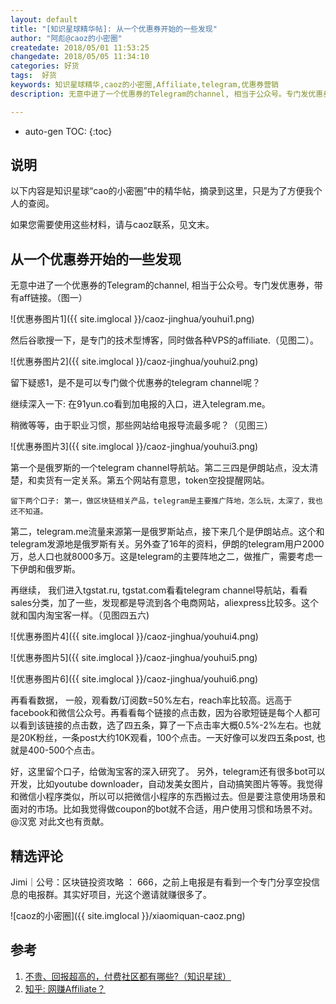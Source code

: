 ```yaml
---
layout: default
title: "[知识星球精华帖]: 从一个优惠券开始的一些发现"
author: "阿彪@caoz的小密圈"
createdate: 2018/05/01 11:53:25
changedate: 2018/05/05 11:34:10
categories: 好货
tags:  好货
keywords: 知识星球精华,caoz的小密圈,Affiliate,telegram,优惠券营销
description: 无意中进了一个优惠券的Telegram的channel, 相当于公众号。专门发优惠券，带有aff链接

---
```


* auto-gen TOC:
{:toc}

## 说明

以下内容是知识星球“cao的小密圈”中的精华帖，摘录到这里，只是为了方便我个人的查阅。

如果您需要使用这些材料，请与caoz联系，见文末。

## 从一个优惠券开始的一些发现

无意中进了一个优惠券的Telegram的channel, 相当于公众号。专门发优惠券，带有aff链接。（图一）

![优惠券图片1]({{ site.imglocal }}/caoz-jinghua/youhui1.png)

然后谷歌搜一下，是专门的技术型博客，同时做各种VPS的affiliate.（见图二）。

![优惠券图片2]({{ site.imglocal }}/caoz-jinghua/youhui2.png)

留下疑惑1，是不是可以专门做个优惠券的telegram channel呢？ 

继续深入一下: 在91yun.co看到加电报的入口，进入telegram.me。

稍微等等，由于职业习惯，那些网站给电报导流最多呢？（见图三）

![优惠券图片3]({{ site.imglocal }}/caoz-jinghua/youhui3.png)

第一个是俄罗斯的一个telegram channel导航站。第二三四是伊朗站点，没太清楚，和卖货有一定关系。第五个网站有意思，token空投提醒网站。

	留下两个口子: 第一，做区块链相关产品，telegram是主要推广阵地，怎么玩，太深了，我也还不知道。

第二，telegram.me流量来源第一是俄罗斯站点，接下来几个是伊朗站点。这个和telegram发源地是俄罗斯有关。另外查了16年的资料，伊朗的telegram用户2000万，总人口也就8000多万。这是telegram的主要阵地之二，做推广，需要考虑一下伊朗和俄罗斯。

再继续， 我们进入tgstat.ru, tgstat.com看看telegram channel导航站，看看sales分类，加了一些，发现都是导流到各个电商网站，aliexpress比较多。这个就和国内淘宝客一样。（见图四五六)

![优惠券图片4]({{ site.imglocal }}/caoz-jinghua/youhui4.png)

![优惠券图片5]({{ site.imglocal }}/caoz-jinghua/youhui5.png)

![优惠券图片6]({{ site.imglocal }}/caoz-jinghua/youhui6.png)

再看看数据， 一般，观看数/订阅数=50%左右，reach率比较高。远高于facebook和微信公众号。再看看每个链接的点击数，因为谷歌短链是每个人都可以看到该链接的点击数，选了四五条，算了一下点击率大概0.5%-2%左右。也就是20K粉丝，一条post大约10K观看，100个点击。一天好像可以发四五条post, 也就是400-500个点击。

好，这里留个口子，给做淘宝客的深入研究了。 另外，telegram还有很多bot可以开发，比如youtube downloader，自动发美女图片，自动搞笑图片等等。我觉得和微信小程序类似，所以可以把微信小程序的东西搬过去。但是要注意使用场景和面对的市场。比如我觉得做coupon的bot就不合适，用户使用习惯和场景不对。 @汉宽 对此文也有贡献。

## 精选评论

Jimi｜公号：区块链投资攻略 ： 666，之前上电报是有看到一个专门分享空投信息的电报群。其实好项目，光这个邀请就赚很多了。

![caoz的小密圈]({{ site.imglocal }}/xiaomiquan-caoz.png) 

## 参考

1. [不贵、回报超高的，付费社区都有哪些?（知识星球）][1]
2. [知乎: 网赚Affiliate？][2]

[1]: http://www.lijiaocn.com/%E5%A5%BD%E8%B4%A7/2018/04/25/fu-fei-she-que.html "不贵、回报超高的，付费社区都有哪些?（知识星球）" 
[2]: https://www.zhihu.com/question/35316841 "知乎: 网赚Affiliate？"
